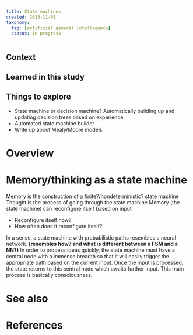 ```yaml
---
title: State machines
created: 2015-11-01
taxonomy:
  tag: [artificial general intelligence]
  status: in progress
---
```


## Context

## Learned in this study

## Things to explore
* State machine or decision machine? Automatically building up and updating decision trees based on experience
* Automated state machine builder
* Write up about Mealy/Moore models

# Overview

# Memory/thinking as a state machine
Memory is the construction of a finite?/nondeterministic? state machine
Thought is the process of going through the state machine
Memory (the state machine) can reconfigure itself based on input

* Reconfigure itself how?
* How often does it reconfigure itself?

In a sense, a state machine with probabilistic paths resembles a neural network. **(resembles how? and what is different between a FSM and a NN?)**
In order to process ideas quickly, the state machine must have a central node with a immense breadth so that it will easily trigger the appropriate path based on the current input. Once the input is processed, the state returns to this central node which awaits further input. This main process is basically consciousness.

# See also

# References
